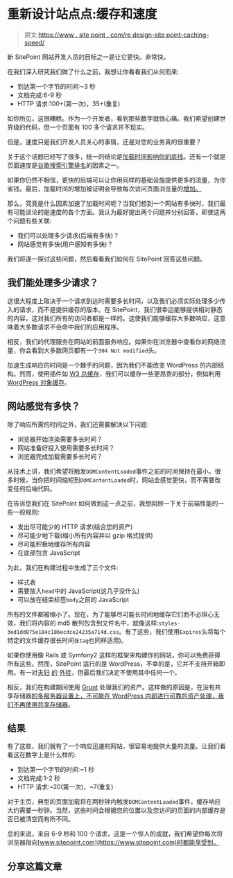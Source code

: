 # 重新设计站点点:缓存和速度

> 原文:[https://www . site point . com/re design-site point-caching-speed/](https://www.sitepoint.com/redesigning-sitepoint-caching-speed/)

新 SitePoint 网站开发人员的目标之一是让它更快。非常快。

在我们深入研究我们做了什么之前，我想让你看看我们从何而来:

*   到达第一个字节的时间:~3 秒
*   文档完成:6-9 秒
*   HTTP 请求:100+(第一次)，35+(重复)

如你所见，这很糟糕。作为一个开发者，看到那些数字就很心痛。我们希望创建世界级的代码，但一个页面有 100 多个请求并不现实。

但是，速度只是我们开发人员关心的事情，还是对您的业务真的很重要？

关于这个话题已经写了很多，统一的结论是[加载时间影响你的底线](http://blog.kissmetrics.com/loading-time/?wide=1)。还有一个就是页面速度是[谷歌搜索引擎排名](http://www.mattcutts.com/blog/site-speed/)的因素之一。

如果你仍然不相信，更快的后端可以让你用同样的基础设施提供更多的流量，为你省钱。最后，加载时间的增加被证明会导致每次访问页面浏览量的[增加。](http://programming.oreilly.com/2009/07/velocity-making-your-site-fast.html)

那么，究竟是什么因素加速了加载时间呢？当我们想到一个网站有多快时，我们最有可能谈论的是速度的各个方面。我认为最好提出两个问题并分别回答，即使这两个问题有些关联:

*   我们可以处理多少请求(后端有多快)？
*   网站感觉有多快(用户感知有多快)？

我们将逐一探讨这些问题，然后看看我们如何在 SitePoint 回答这些问题。

## 我们能处理多少请求？

这很大程度上取决于一个请求到达时需要多长时间，以及我们必须实际处理多少传入的请求，而不是提供缓存的版本。在 SitePoint，我们很幸运能够提供相对静态的内容，这对我们所有的访问者都是一样的。这使我们能够缓存大多数响应，这意味着大多数请求不会命中我们的应用程序。

相反，我们的代理服务在网站的前面服务响应。如果你在浏览器中查看你的网络流量，你会看到大多数网页都有一个`304 Not modified`头。

加速生成响应的时间是一个棘手的问题，因为我们不能改变 WordPress 的内部结构。然而，使用插件如 [W3 总缓存](http://wordpress.org/plugins/w3-total-cache/)，我们可以缓存一些更昂贵的部分，例如利用 [WordPress 对象缓存](http://codex.wordpress.org/Class_Reference/WP_Object_Cache)。

## 网站感觉有多快？

除了响应所需的时间之外，我们还需要解决以下问题:

*   浏览器开始渲染需要多长时间？
*   网站准备好投入使用需要多长时间？
*   浏览器完成加载需要多长时间？

从技术上讲，我们希望将触发`DOMContentLoaded`事件之前的时间保持在最小。很多时候，当你把时间缩短到`DOMContentLoaded`时，网站会感觉更快，而不需要改变任何后端代码。

在告诉您我们在 SitePoint 如何做到这一点之前，我想回顾一下关于前端性能的一些一般规则:

*   发出尽可能少的 HTTP 请求(结合您的资产)
*   尽可能少地下载(缩小所有内容并以 gzip 格式提供)
*   尽可能积极地缓存所有内容
*   在底部包含 JavaScript

为此，我们在构建过程中生成了三个文件:

*   样式表
*   需要放入`head`中的 JavaScript(这几乎没什么)
*   可以放在结束标签`body`之前的 JavaScript

所有的文件都被缩小了。现在，为了能够尽可能长时间地缓存它们而不必担心无效，我们将内容的 md5 散列包含到文件名中，就像这样:`styles-3ed1dd875e184c186ecdce24235a714d.css`。有了这些，我们使用`Expires`头将每个特定的文件缓存很长时间(`Etag`也同样适用)。

如果你使用像 Rails 或 Symfony2 这样的框架来构建你的网站，你可以免费获得所有这些。然而，SitePoint 运行的是 WordPress，不幸的是，它并不支持开箱即用。有一对[夫妇](http://wordpress.org/plugins/wp-minify/) [的](http://wordpress.org/plugins/bwp-minify/) [外挂](http://wordpress.org/plugins/assetsminify/)，但最后我们决定不使用其中任何一个。

相反，我们在构建期间使用 [Grunt](http://gruntjs.com) 处理我们的资产。这样做的原因是，在没有共享存储器[的多服务器设置上，不可能在 WordPress 内部进行可靠的资产处理，我们不再使用共享存储器](https://www.sitepoint.com/8-things-learned-relaunching-sitepoint/)。

## 结果

有了这些，我们就有了一个响应迅速的网站，很容易地提供大量的流量。让我们看看这在数字上是什么样的:

*   到达第一个字节的时间:~1 秒
*   文档完成:1-2 秒
*   HTTP 请求:~20(第一次)，~7(重复)

对于主页，典型的页面加载将在两秒钟内触发`DOMContentLoaded`事件，缓存响应大约需要一秒钟。当然，这些时间会根据您的位置以及您访问的页面的内部缓存是否已被清空而有所不同。

总的来说，来自 6-9 秒和 100 个请求，这是一个惊人的成就，我们希望你每次将浏览器指向[www.sitepoint.com](https://www.sitepoint.com)时都能享受到。

## 分享这篇文章